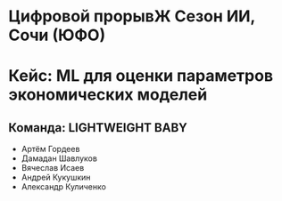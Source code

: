 # Цифровой прорывЖ Сезон ИИ, Сочи (ЮФО)
# Кейс: ML для оценки параметров экономических моделей
## Команда: LIGHTWEIGHT BABY
* Артём Гордеев
* Дамадан Шавлуков
* Вячеслав Исаев
* Андрей Кукушкин
* Александр Куличенко
